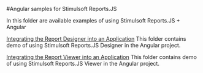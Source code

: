 #Angular samples for Stimulsoft Reports.JS

In this folder are available examples of using Stimulsoft Reports.JS + Angular

[Integrating the Report Designer into an Application](https://github.com/stimulsoft/Samples-JS/tree/master/Angular/Integrating%20the%20Report%20Designer%20into%20an%20Application)
This folder contains demo of using Stimulsoft Reports.JS Designer in the Angular project.

[Integrating the Report Viewer into an Application](https://github.com/stimulsoft/Samples-JS/tree/master/Angular/Integrating%20the%20Report%20Viewer%20into%20an%20Application)
This folder contains demo of using Stimulsoft Reports.JS Viewer in the Angular project.
